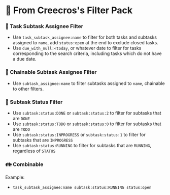 # :toilet: From Creecros's Filter Pack

### :nail_care: Task Subtask Assignee Filter

- Use `task_subtask_assignee:name` to filter for both tasks and subtasks assigned to `name`, add `status:open` at the end to exclude closed tasks.
- Use `due_with_null:<today`, or whatever date to filter for tasks corresponding to the search criteria, including tasks which do not have a due date.

### :paperclip: Chainable Subtask Assignee Filter

- Use `subtask_assignee:name` to filter subtasks assigned to `name`, chainable to other filters.

### :japanese_ogre: Subtask Status Filter

- Use `subtask:status:DONE` or `subtask:status:2` to filter for subtasks that are `DONE`
- Use `subtask:status:TODO` or `subtask:status:0` to filter for subtasks that are `TODO`
- Use `subtask:status:INPROGRESS` or `subtask:status:1` to filter for subtasks that are `INPROGRESS`
- Use `subtask:status:RUNNING` to filter for subtasks that are `RUNNING`, regardless of `STATUS`

### :family: Combinable

Example:
- `task_subtask_assignee:name subtask:status:RUNNING status:open`

